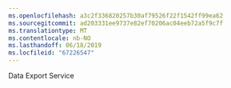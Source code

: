 ```yaml
---
ms.openlocfilehash: a3c2f336820257b30af79526f22f1542ff99ea62
ms.sourcegitcommit: ad203331ee9737e82ef70206ac04eeb72a5f9c7f
ms.translationtype: MT
ms.contentlocale: nb-NO
ms.lasthandoff: 06/18/2019
ms.locfileid: "67226547"
---
```

Data Export Service